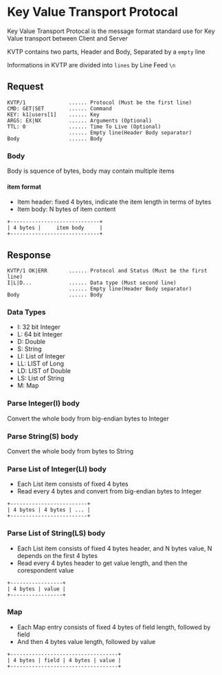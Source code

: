 
# Key Value Transport Protocal

Key Value Transport Protocal is the message format standard use for Key Value transport between Client and Server

KVTP contains two parts, Header and Body, Separated by a `empty` line

Informations in KVTP are divided into `lines` by Line Feed `\n`


## Request
```
KVTP/1              ...... Protocol (Must be the first line)
CMD: GET|SET        ...... Command
KEY: k1|users[1]    ...... Key
ARGS: EX|NX         ...... Arguments (Optional)
TTL: 0              ...... Time To Live (Optional)
                    ...... Empty line(Header Body separator)
Body                ...... Body
```

### Body
Body is squence of bytes, body may contain multiple items

#### item format
- Item header: fixed 4 bytes, indicate the item length in terms of bytes
- Item body: N bytes of item content
```
+-----------------------------+
| 4 bytes |     item body     |
+-----------------------------+
```

## Response
```
KVTP/1 OK|ERR       ...... Protocol and Status (Must be the first line)
I|L|D...            ...... Data type (Must second line)
                    ...... Empty line(Header Body separator)
Body                ...... Body
```

### Data Types
- I: 32 bit Integer
- L: 64 bit Integer
- D: Double
- S: String
- LI: List of Integer
- LL: LIST of Long
- LD: LIST of Double
- LS: List of String
- M: Map

### Parse Integer(I) body
Convert the whole body from big-endian bytes to Integer 

### Parse String(S) body
Convert the whole body from bytes to String

### Parse List of Integer(LI) body
- Each List item consists of fixed 4 bytes
- Read every 4 bytes and convert from big-endian bytes to Integer
```
+-------------------------+
| 4 bytes | 4 bytes | ... |
+-------------------------+
```

### Parse List of String(LS) body
- Each List item consists of fixed 4 bytes header, and N bytes value, N depends on the first 4 bytes 
- Read every 4 bytes header to get value length, and then the corespondent value
```
+-----------------+
| 4 bytes | value |
+-----------------+
```

### Map
- Each Map entry consists of fixed 4 bytes of field length, followed by field
- And then 4 bytes value length, followed by value
```
+-----------------------------------+
| 4 bytes | field | 4 bytes | value |
+-----------------------------------+
```
